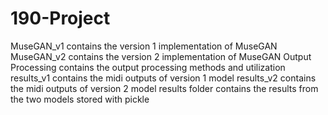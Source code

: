 # 190-Project
MuseGAN_v1 contains the version 1 implementation of MuseGAN
MuseGAN_v2 contains the version 2 implementation of MuseGAN
Output Processing contains the output processing methods and utilization
results_v1 contains the midi outputs of version 1 model
results_v2 contains the midi outputs of version 2 model
results folder contains the results from the two models stored with pickle
